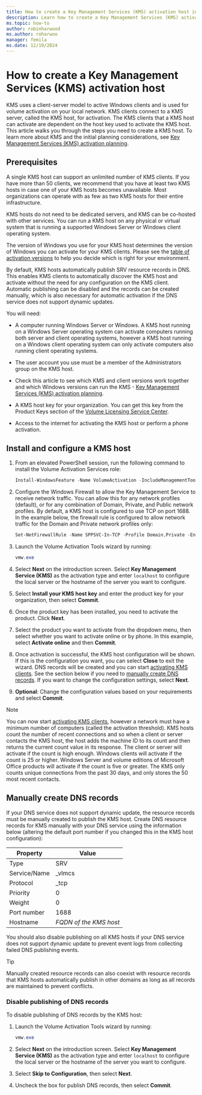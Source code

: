 ```yaml
---
title: How to create a Key Management Services (KMS) activation host in Windows Server
description: Learn how to create a Key Management Services (KMS) activation host to activate Windows Server and Windows KMS clients.
ms.topic: how-to
author: robinharwood
ms.author: roharwoo
manager: femila
ms.date: 12/19/2024
---
```


# How to create a Key Management Services (KMS) activation host

KMS uses a client-server model to active Windows clients and is used for volume activation on your local network. KMS clients connect to a KMS server, called the KMS host, for activation. The KMS clients that a KMS host can activate are dependent on the host key used to activate the KMS host. This article walks you through the steps you need to create a KMS host. To learn more about KMS and the initial planning considerations, see [Key Management Services (KMS) activation planning](kms-activation-planning.md).

## Prerequisites

A single KMS host can support an unlimited number of KMS clients. If you have more than 50 clients, we recommend that you have at least two KMS hosts in case one of your KMS hosts becomes unavailable. Most organizations can operate with as few as two KMS hosts for their entire infrastructure.

KMS hosts do not need to be dedicated servers, and KMS can be co-hosted with other services. You can run a KMS host on any physical or virtual system that is running a supported Windows Server or Windows client operating system.

The version of Windows you use for your KMS host determines the version of Windows you can activate for your KMS clients. Please see the [table of activation versions](kms-activation-planning.md#activation-versions) to help you decide which is right for your environment.

By default, KMS hosts automatically publish SRV resource records in DNS. This enables KMS clients to automatically discover the KMS host and activate without the need for any configuration on the KMS client. Automatic publishing can be disabled and the records can be created manually, which is also necessary for automatic activation if the DNS service does not support dynamic updates.

You will need:

- A computer running Windows Server or Windows. A KMS host running on a Windows Server operating system can activate computers running both server and client operating systems, however a KMS host running on a Windows client operating system can only activate computers also running client operating systems.

- The user account you use must be a member of the Administrators group on the KMS host.

- Check this article to see which KMS and client versions work together and which Windows versions can run the KMS - [Key Management Services (KMS) activation planning](kms-activation-planning.md?tabs=server25).

- A KMS host key for your organization. You can get this key from the Product Keys section of the [Volume Licensing Service Center](https://www.microsoft.com/Licensing/servicecenter/default.aspx).

- Access to the internet for activating the KMS host or perform a phone activation.

## Install and configure a KMS host

1. From an elevated PowerShell session, run the following command to install the Volume Activation Services role:

   ```PowerShell
   Install-WindowsFeature -Name VolumeActivation -IncludeManagementTools
   ```

1. Configure the Windows Firewall to allow the Key Management Service to receive network traffic. You can allow this for any network profiles (default), or for any combination of Domain, Private, and Public network profiles. By default, a KMS host is configured to use TCP on port 1688. In the example below, the firewall rule is configured to allow network traffic for the Domain and Private network profiles only:

   ```PowerShell
   Set-NetFirewallRule -Name SPPSVC-In-TCP -Profile Domain,Private -Enabled True
   ```

1. Launch the Volume Activation Tools wizard by running:

   ```PowerShell
   vmw.exe
   ```

1. Select **Next** on the introduction screen. Select **Key Management Service (KMS)** as the activation type and enter `localhost` to configure the local server or the hostname of the server you want to configure.

1. Select **Install your KMS host key** and enter the product key for your organization, then select **Commit**.

1. Once the product key has been installed, you need to activate the product. Click **Next**.

1. Select the product you want to activate from the dropdown menu, then select whether you want to activate online or by phone. In this example, select **Activate online** and then **Commit**.

1. Once activation is successful, the KMS host configuration will be shown. If this is the configuration you want, you can select **Close** to exit the wizard. DNS records will be created and you can start [activating KMS clients](kms-client-activation-keys.md). See the section below if you need to [manually create DNS records](#manually-create-dns-records). If you want to change the configuration settings, select **Next**.

1. **Optional**: Change the configuration values based on your requirements and select **Commit**.

> [!NOTE]
> You can now start [activating KMS clients](kms-client-activation-keys.md), however a network must have a minimum number of computers (called the activation threshold). KMS hosts count the number of recent connections and so when a client or server contacts the KMS host, the host adds the machine ID to its count and then returns the current count value in its response. The client or server will activate if the count is high enough. Windows clients will activate if the count is 25 or higher. Windows Server and volume editions of Microsoft Office products will activate if the count is five or greater. The KMS only counts unique connections from the past 30 days, and only stores the 50 most recent contacts.

## Manually create DNS records

If your DNS service does not support dynamic update, the resource records must be manually created to publish the KMS host. Create DNS resource records for KMS manually with your DNS service using the information below (altering the default port number if you changed this in the KMS host configuration):

| Property | Value |
|--|--|
| Type | SRV |
| Service/Name | _vlmcs |
| Protocol | _tcp |
| Priority | 0 |
| Weight | 0 |
| Port number | 1688 |
| Hostname | *FQDN of the KMS host* |

You should also disable publishing on all KMS hosts if your DNS service does not support dynamic update to prevent event logs from collecting failed DNS publishing events.

> [!TIP]
> Manually created resource records can also coexist with resource records that KMS hosts automatically publish in other domains as long as all records are maintained to prevent conflicts.

### Disable publishing of DNS records

To disable publishing of DNS records by the KMS host:

1. Launch the Volume Activation Tools wizard by running:

   ```PowerShell
   vmw.exe
   ```

1. Select **Next** on the introduction screen. Select **Key Management Service (KMS)** as the activation type and enter `localhost` to configure the local server or the hostname of the server you want to configure.

1. Select **Skip to Configuration**, then select **Next**.

1. Uncheck the box for publish DNS records, then select **Commit**.
